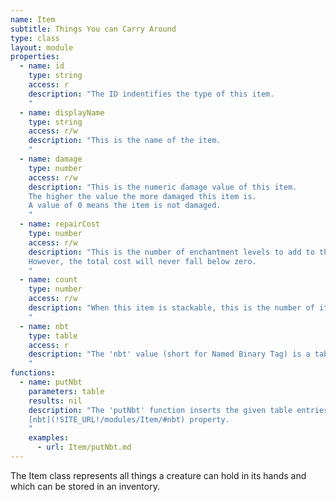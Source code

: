 ```yaml
---
name: Item
subtitle: Things You can Carry Around
type: class
layout: module
properties:
  - name: id
    type: string
    access: r
    description: "The ID indentifies the type of this item.
    "
  - name: displayName
    type: string
    access: r/w
    description: "This is the name of the item.
    "
  - name: damage
    type: number
    access: r/w
    description: "This is the numeric damage value of this item.
    The higher the value the more damaged this item is.
    A value of 0 means the item is not damaged.
    "
  - name: repairCost
    type: number
    access: r/w
    description: "This is the number of enchantment levels to add to the base level cost when repairing, combining, or renaming this item with an anvil. If this value is negative, it will effectively lower the cost.
    However, the total cost will never fall below zero.
    "
  - name: count
    type: number
    access: r/w
    description: "When this item is stackable, this is the number of items stacked.    
    "
  - name: nbt
    type: table
    access: r
    description: "The 'nbt' value (short for Named Binary Tag) is a table of [item-specifc key-value pairs](https://minecraft.gamepedia.com/Player.dat_format#Item_structure).
    "
functions:
  - name: putNbt
    parameters: table
    results: nil
    description: "The 'putNbt' function inserts the given table entries into this item's
    [nbt](!SITE_URL!/modules/Item/#nbt) property.
    "
    examples:
      - url: Item/putNbt.md
---
```


The Item class represents all things a creature can hold in its hands and which can be stored in an inventory.
